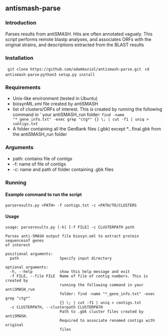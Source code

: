 ## antismash-parse

### Introduction

Parses results from antiSMASH. Hits are often annotated vaguely. This script performs remote blastp
analyses, and associates ORFs with the original strains, and descriptions extracted from the BLAST results

### Installation

` git clone https://github.com/adamkoziol/antismash-parse.git`
` cd antismash-parse`
`python3 setup.py install`

### Requirements

- Unix-like environment (tested in Ubuntu)
- biosynML.xml file created by antiSMASH
- list of clusters/ORFs of interest. This is created by running the following command in '
your antiSMASH_run folder: `find -name "*_gene_info.txt" -exec grep "ctg*" {} \; | cut -f1 | uniq > contigs.txt`
- A folder containing all the GenBank files (.gbk) except *...final.gbk from the antiSMASH_run folder

### Arguments

- path: contains file of contigs
- -f: name of file of contigs
- -c: name and path of folder containing .gbk files

### Running

#### Example command to run the script

`parseresults.py <PATH> -f contigs.txt -c <PATH/TO/CLUSTERS`

#### Usage

```
usage: parseresults.py [-h] [-f FILE] -c CLUSTERPATH path

Parses anti-SMASH output file biosyn.xml to extract protein sequencesof genes
of interest

positional arguments:
  path                  Specify input directory

optional arguments:
  -h, --help            show this help message and exit
  -f FILE, --file FILE  Name of file of contig numbers. This is created by
                        running the following command in your antiSMASH_run
                        folder: find -name "*_gene_info.txt" -exec grep "ctg*"
                        {} \; | cut -f1 | uniq > contigs.txt
  -c CLUSTERPATH, --clusterpath CLUSTERPATH
                        Path to .gbk cluster files created by antiSMASH.
                        Required to associate renamed contigs with original
                        files
```